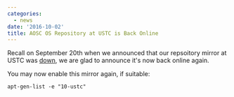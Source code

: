 ```yaml
---
categories:
  - news
date: '2016-10-02'
title: AOSC OS Repository at USTC is Back Online
---
```



Recall on September 20th when we announced that our repsoitory mirror at USTC was [down](https://aosc.io/news/aosc-os-repository-mirror-at-ustc-is-down), we are glad to announce it's now back online again.

You may now enable this mirror again, if suitable:

    apt-gen-list -e "10-ustc"